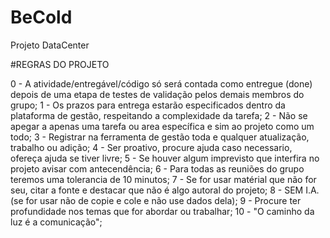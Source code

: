 # BeCold
Projeto DataCenter 


#REGRAS DO PROJETO

0 - A atividade/entregável/código só será contada como entregue (done) depois de uma etapa de testes de validação pelos demais membros do grupo;
1 - Os prazos para entrega estarão especificados dentro da plataforma de gestão, respeitando a complexidade da tarefa;
2 - Não se apegar a apenas uma tarefa ou area específica e sim ao projeto como um todo;
3 - Registrar na ferramenta de gestão toda e qualquer atualização, trabalho ou adição;
4 - Ser proativo, procure ajuda caso necessario, ofereça ajuda se tiver livre;
5 - Se houver algum imprevisto que interfira no projeto avisar com antecendência;
6 - Para todas as reuniões do grupo teremos uma tolerancia de 10 minutos;
7 - Se for usar matérial que não for seu, citar a fonte e destacar que não é algo autoral do projeto;
8 - SEM I.A. (se for usar não de copie e cole e não use dados dela);
9 - Procure ter profundidade nos temas que for abordar ou trabalhar;
10 - "O caminho da luz é a comunicação";
